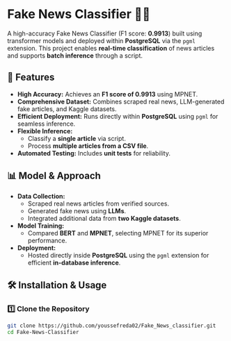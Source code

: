 # Fake News Classifier 📰🤖  

A high-accuracy Fake News Classifier (F1 score: **0.9913**) built using transformer models and deployed within **PostgreSQL** via the `pgml` extension. This project enables **real-time classification** of news articles and supports **batch inference** through a script.

## 🚀 Features  
- **High Accuracy:** Achieves an **F1 score of 0.9913** using MPNET.  
- **Comprehensive Dataset:** Combines scraped real news, LLM-generated fake articles, and Kaggle datasets.  
- **Efficient Deployment:** Runs directly within **PostgreSQL** using `pgml` for seamless inference.  
- **Flexible Inference:**  
  - Classify a **single article** via script.  
  - Process **multiple articles from a CSV file**.  
- **Automated Testing:** Includes **unit tests** for reliability.  

## 📊 Model & Approach  
- **Data Collection:**  
  - Scraped real news articles from verified sources.  
  - Generated fake news using **LLMs**.  
  - Integrated additional data from **two Kaggle datasets**.  
- **Model Training:**  
  - Compared **BERT** and **MPNET**, selecting MPNET for its superior performance.  
- **Deployment:**  
  - Hosted directly inside **PostgreSQL** using the `pgml` extension for efficient **in-database inference**.  

## 🛠 Installation & Usage  

### 1️⃣ Clone the Repository  
```bash
git clone https://github.com/youssefreda02/Fake_News_classifier.git
cd Fake-News-Classifier
```
